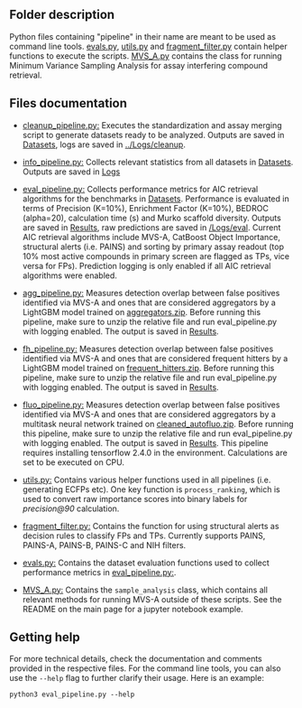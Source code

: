 ## Folder description
Python files containing "pipeline" in their name are meant to be used as command line tools. [evals.py](evals.py), [utils.py](utils.py) and [fragment_filter.py](fragment_filter.py) contain helper functions to execute the scripts. [MVS_A.py](MVS_A.py) contains the class for running Minimum Variance Sampling Analysis for assay interfering compound retrieval.  

## Files documentation
- [cleanup_pipeline.py:](cleanup_pipeline.py) Executes the standardization and assay merging script to generate datasets ready to be analyzed. Outputs are saved in [Datasets](../Datasets), logs are saved in [../Logs/cleanup](../Logs/cleanup).  

- [info_pipeline.py:](info_pipeline.py) Collects relevant statistics from all datasets in [Datasets](../Datasets). Outputs are saved in [Logs](../Logs)  

- [eval_pipeline.py:](eval_pipeline.py) Collects performance metrics for AIC retrieval algorithms for the benchmarks in [Datasets](../Datasets). Performance is evaluated in terms of Precision (K=10%), Enrichment Factor (K=10%), BEDROC (alpha=20), calculation time (s) and Murko scaffold diversity. Outputs are saved in [Results](../Results), raw predictions are saved in [/Logs/eval](../Logs/eval). Current AIC retrieval algorithms include MVS-A, CatBoost Object Importance, structural alerts (i.e. PAINS) and sorting by primary assay readout (top 10% most active compounds in primary screen are flagged as TPs, vice versa for FPs). Prediction logging is only enabled if all AIC retrieval algorithms were enabled.  

- [agg_pipeline.py:](agg_pipeline.py) Measures detection overlap between false positives identified via MVS-A and ones that are considered aggregators by a LightGBM model trained on [aggregators.zip](../Misc/aggregators.zip). Before running this pipeline, make sure to unzip the relative file and run eval_pipeline.py with logging enabled. The output is saved in [Results](../Results).  

- [fh_pipeline.py:](fh_pipeline.py) Measures detection overlap between false positives identified via MVS-A and ones that are considered frequent hitters by a LightGBM model trained on [frequent_hitters.zip](../Misc/frequent_hitters.zip). Before running this pipeline, make sure to unzip the relative file and run eval_pipeline.py with logging enabled. The output is saved in [Results](../Results).  

- [fluo_pipeline.py:](fluo_pipeline.py) Measures detection overlap between false positives identified via MVS-A and ones that are considered aggregators by a multitask neural network trained on [cleaned_autofluo.zip](../Misc/cleaned_autofluo.zip). Before running this pipeline, make sure to unzip the relative file and run eval_pipeline.py with logging enabled. The output is saved in [Results](../Results). This pipeline requires installing tensorflow 2.4.0 in the environment. Calculations are set to be executed on CPU.  

- [utils.py:](utils.py) Contains various helper functions used in all pipelines (i.e. generating ECFPs etc). One key function is `process_ranking`, which is used to convert raw importance scores into binary labels for *precision@90* calculation.  

- [fragment_filter.py:](fragment_filter.py) Contains the function for using structural alerts as decision rules to classify FPs and TPs. Currently supports PAINS, PAINS-A, PAINS-B, PAINS-C and NIH filters.  

- [evals.py:](evals.py) Contains the dataset evaluation functions used to collect performance metrics in [eval_pipeline.py:](eval_pipeline.py).  

- [MVS_A.py:](MVS_A.py) Contains the `sample_analysis` class, which contains all relevant methods for running MVS-A outside of these scripts. See the README on the main page for a jupyter notebook example.  

## Getting help
For more technical details, check the documentation and comments provided in the respective files. For the command line tools, you can also use the `--help` flag to further clarify their usage. Here is an example:  
```
python3 eval_pipeline.py --help
```


